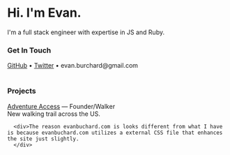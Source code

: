 <html><head>
<meta http-equiv="content-type" content="text/html; charset=UTF-8">
<title>evanburchard.com </title>
<link href="evanburchard_files/main.css" rel="stylesheet" type="text/css">
</head>

<body>
<div class="container">
  <div class="col-lg-12">
    <div class="title">
      <h1>Hi.  I'm Evan.</h1>
      <p>I'm a full stack engineer with expertise in JS and Ruby.</p>
    </div>
    <h3 class="list-header">Get In Touch</h3>
    <a href="http://github.com/evanburchard">GitHub</a> • <a href="http://twitter.com/evanburchard">Twitter</a> • evan.burchard@gmail.com
    <br>
    <br>
    <h3 class="list-header">Projects</h3>
    <div class="row">
      <div class="col-lg-2"><a href="http://adventureaccess.org/">Adventure Access</a> — Founder/Walker <br> New walking trail across the US.</div>

      <div>The reason evanbuchard.com is looks different from what I have is because evanbuchard.com utilizes a external CSS file that enhances the site just slightly.
      </div>
  </div>
</div>


</body></html>

